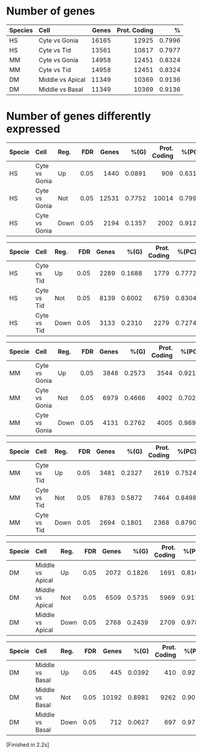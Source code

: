 # Number of genes

|  Species   | Cell             |   Genes |   Prot. Coding |      % |
| :----------|:-----------------|--------:|---------------:|-------:|
|  HS        | Cyte vs Gonia    |   16165 |          12925 | 0.7996 |
|  HS        | Cyte vs Tid      |   13561 |          10817 | 0.7977 |
|  MM        | Cyte vs Gonia    |   14958 |          12451 | 0.8324 |
|  MM        | Cyte vs Tid      |   14958 |          12451 | 0.8324 |
|  DM        | Middle vs Apical |   11349 |          10369 | 0.9136 |
|  DM        | Middle vs Basal  |   11349 |          10369 | 0.9136 |


# Number of genes differently expressed

|  Specie   | Cell          | Reg.   |   FDR |   Genes |   %(G) |   Prot. Coding |   %(PC) |
| :---------|:--------------|:-------|------:|--------:|-------:|---------------:|--------:|
|  HS       | Cyte vs Gonia | Up     |  0.05 |    1440 | 0.0891 |            909 |  0.6312 |
|  HS       | Cyte vs Gonia | Not    |  0.05 |   12531 | 0.7752 |          10014 |  0.7991 |
|  HS       | Cyte vs Gonia | Down   |  0.05 |    2194 | 0.1357 |           2002 |  0.9125 |

|  Specie   | Cell        | Reg.   |   FDR |   Genes |   %(G) |   Prot. Coding |   %(PC) |
| :---------|:------------|:-------|------:|--------:|-------:|---------------:|--------:|
|  HS       | Cyte vs Tid | Up     |  0.05 |    2289 | 0.1688 |           1779 |  0.7772 |
|  HS       | Cyte vs Tid | Not    |  0.05 |    8139 | 0.6002 |           6759 |  0.8304 |
|  HS       | Cyte vs Tid | Down   |  0.05 |    3133 | 0.2310 |           2279 |  0.7274 |

|  Specie   | Cell          | Reg.   |   FDR |   Genes |   %(G) |   Prot. Coding |   %(PC) |
| :---------|:--------------|:-------|------:|--------:|-------:|---------------:|--------:|
|  MM       | Cyte vs Gonia | Up     |  0.05 |    3848 | 0.2573 |           3544 |  0.9210 |
|  MM       | Cyte vs Gonia | Not    |  0.05 |    6979 | 0.4666 |           4902 |  0.7024 |
|  MM       | Cyte vs Gonia | Down   |  0.05 |    4131 | 0.2762 |           4005 |  0.9695 |

|  Specie   | Cell        | Reg.   |   FDR |   Genes |   %(G) |   Prot. Coding |   %(PC) |
| :---------|:------------|:-------|------:|--------:|-------:|---------------:|--------:|
|  MM       | Cyte vs Tid | Up     |  0.05 |    3481 | 0.2327 |           2619 |  0.7524 |
|  MM       | Cyte vs Tid | Not    |  0.05 |    8783 | 0.5872 |           7464 |  0.8498 |
|  MM       | Cyte vs Tid | Down   |  0.05 |    2694 | 0.1801 |           2368 |  0.8790 |

|  Specie   | Cell             | Reg.   |   FDR |   Genes |   %(G) |   Prot. Coding |   %(PC) |
| :---------|:-----------------|:-------|------:|--------:|-------:|---------------:|--------:|
|  DM       | Middle vs Apical | Up     |  0.05 |    2072 | 0.1826 |           1691 |  0.8161 |
|  DM       | Middle vs Apical | Not    |  0.05 |    6509 | 0.5735 |           5969 |  0.9170 |
|  DM       | Middle vs Apical | Down   |  0.05 |    2768 | 0.2439 |           2709 |  0.9787 |

|  Specie   | Cell            | Reg.   |   FDR |   Genes |   %(G) |   Prot. Coding |   %(PC) |
| :---------|:----------------|:-------|------:|--------:|-------:|---------------:|--------:|
|  DM       | Middle vs Basal | Up     |  0.05 |     445 | 0.0392 |            410 |  0.9213 |
|  DM       | Middle vs Basal | Not    |  0.05 |   10192 | 0.8981 |           9262 |  0.9088 |
|  DM       | Middle vs Basal | Down   |  0.05 |     712 | 0.0627 |            697 |  0.9789 |

[Finished in 2.2s]